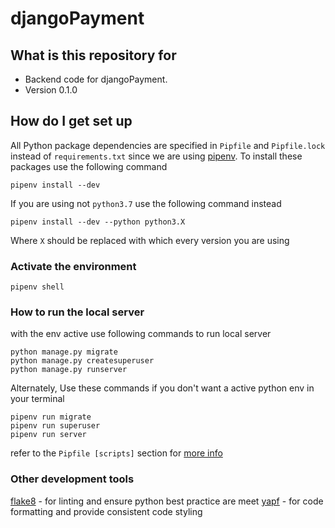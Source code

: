 # djangoPayment

## What is this repository for

* Backend code for djangoPayment.
* Version 0.1.0

## How do I get set up

All Python package dependencies are specified in `Pipfile` and `Pipfile.lock` instead of `requirements.txt` since we are using
[pipenv](https://pipenv.pypa.io/en/latest/). To install these packages use the following command

    pipenv install --dev

If you are using not `python3.7` use the following command instead

    pipenv install --dev --python python3.X

Where `X` should be replaced with which every version you are using

### Activate the environment

    pipenv shell

### How to run the local server

with the env active use following commands to run local server

    python manage.py migrate
    python manage.py createsuperuser
    python manage.py runserver

Alternately, Use these commands if you don't want a active python env in your terminal

    pipenv run migrate
    pipenv run superuser
    pipenv run server

refer to the `Pipfile [scripts]` section for [more info](https://pipenv-fork.readthedocs.io/en/latest/advanced.html#custom-script-shortcuts)

### Other development tools

[flake8](https://flake8.readthedocs.io/en/latest/) - for linting and ensure python best practice are meet
[yapf](https://github.com/google/yapf) - for code formatting and provide consistent code styling
